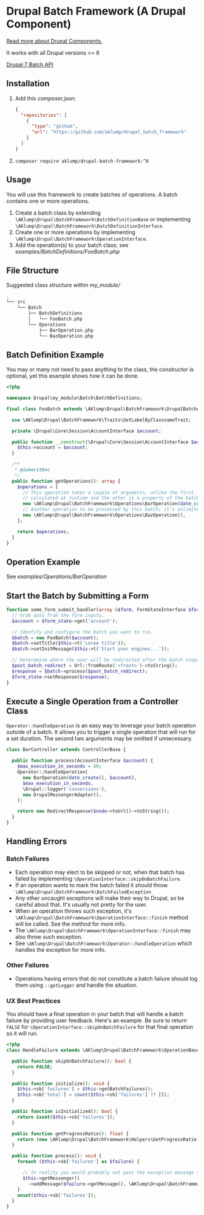# Drupal Batch Framework (A Drupal Component)

[Read more about Drupal Components.](https://www.drupal.org/docs/core-modules-and-themes/basic-structure-of-drupal#s-drupal-components)

It works with all Drupal versions >= 6

[Drupal 7 Batch API](https://www.drupal.org/docs/7/api/batch-api)

## Installation

1. Add this _composer.json_:

    ```json
    {
      "repositories": [
        {
          "type": "github",
          "url": "https://github.com/aklump/drupal_batch_framework"
        }
      ]
    }
    ```

1. `composer require aklump/drupal-batch-framework:^0`

## Usage

You will use this framework to create batches of operations. A batch contains
one or more operations.

1. Create a batch class by
   extending `\AKlump\Drupal\BatchFramework\BatchDefinitionBase` or
   implementing `\AKlump\Drupal\BatchFramework\BatchDefinitionInterface`.
1. Create one or more operations by
   implementing `\AKlump\Drupal\BatchFramework\OperationInterface`.
1. Add the operation(s) to your batch class; see
   _examples/BatchDefinitions/FooBatch.php_

## File Structure

Suggested class structure within _my_module/_

```php
.
└── src
    └── Batch
        ├── BatchDefinitions
        │   └── FooBatch.php
        └── Operations
            ├── BarOperation.php
            └── BazOperation.php
```

## Batch Definition Example

You may or many not need to pass anything to the class, the constructor is
optional, yet this example shows how it can be done.

```php
<?php

namespace Drupal\my_module\Batch\BatchDefinitions;

final class FooBatch extends \AKlump\Drupal\BatchFramework\DrupalBatchAPIBase {

  use \AKlump\Drupal\BatchFramework\Traits\GetLabelByClassnameTrait;

  private \Drupal\Core\Session\AccountInterface $account;

  public function __construct(\Drupal\Core\Session\AccountInterface $account) {
    $this->account = $account;
  }

  /**
   * @inheritDoc
   */
  public function getOperations(): array {
    $operations = [
      // This operation takes a couple of arguments, unlike the first.  One is
      // calculated at runtime and the other is a property of the batch.
      new \AKlump\Drupal\BatchFramework\Operations\BarOperation(date_create('now'), $this->account),
      // Another operation to be processed by this batch; it's unlimited.
      new \AKlump\Drupal\BatchFramework\Operations\BazOperation(),
    ];

    return $operations;
  }
}
```

## Operation Example

See _examples/Operations/BarOperation_

## Start the Batch by Submitting a Form

```php
function some_form_submit_handler(array &$form, FormStateInterface $form_state) {
  // Grab data from the form inputs.
  $account = $form_state->get('account');

  // Identify and configure the batch you want to run.
  $batch = new FooBatch($account);
  $batch->setTitle($this->t('Lorem title'));
  $batch->setInitMessage($this->t('Start your engines...'));

  // Deteremine where the user will be redirected after the batch stops.
  $post_batch_redirect = Url::fromRoute('<front>')->toString();
  $response = $batch->process($post_batch_redirect);
  $form_state->setResponse($response);
}
```

## Execute a Single Operation from a Controller Class

`Operator::handleOperation` is an easy way to leverage your batch operation
outside of a batch. It allows you to trigger a single operation that will run
for a set duration. The second two arguments may be omitted if unnecessary.

```php
class BarController extends ControllerBase {

  public function process(AccountInterface $account) {
    $max_execution_in_seconds = 60;
    Operator::handleOperation(
      new BarOperation(date_create(), $account),
      $max_execution_in_seconds,
      \Drupal::logger('conversions'),
      new DrupalMessengerAdapter(),
    );

    return new RedirectResponse($node->toUrl()->toString());
  }
}
```

## Handling Errors

### Batch Failures

* Each operation may elect to be skipped or not, when that batch has failed by implementing `\OperationInterface::skipOnBatchFailure`.
* If an operation wants to mark the batch failed it should throw `\AKlump\Drupal\BatchFramework\BatchFailedException`
* Any other uncaught exceptions will make their way to Drupal, so be careful about that. It's usually not pretty for the user.
* When an operation throws such exception, it's `\AKlump\Drupal\BatchFramework\OperationInterface::finish` method will be called. See the method for more info.
* The `\AKlump\Drupal\BatchFramework\OperationInterface::finish` may also throw such exception.
* See `\AKlump\Drupal\BatchFramework\Operator::handleOperation` which handles the exception for more info.

### Other Failures

* Operations having errors that do not constitute a batch failure should log them using `::getLogger` and handle the situation.

### UX Best Practices

You should have a final operation in your batch that will handle a batch failure by providing user feedback. Here's an example. Be sure to return `FALSE` for `\OperationInterface::skipOnBatchFailure` for that final operation so it will run.

```php
<?php
class HandleFailure extends \AKlump\Drupal\BatchFramework\OperationBase {

  public function skipOnBatchFailure(): bool {
    return FALSE;
  }

  public function initialize(): void {
    $this->sb['failures'] = $this->getBatchFailures();
    $this->sb['total'] = count($this->sb['failures'] ?? []);
  }

  public function isInitialized(): bool {
    return isset($this->sb['failures']);
  }

  public function getProgressRatio(): float {
    return (new \AKlump\Drupal\BatchFramework\Helpers\GetProgressRatio())($this->sb['total'], count($this->sb['failures']));
  }

  public function process(): void {
    foreach ($this->sb['failures'] as $failure) {

      // In reality you would probably not pass the exception message to the user, but clean it up in some way.
      $this->getMessenger()
        ->addMessage($failure->getMessage(), \AKlump\Drupal\BatchFramework\MessengerInterface::TYPE_ERROR);
    }
    unset($this->sb['failures']);
  }
}
```
